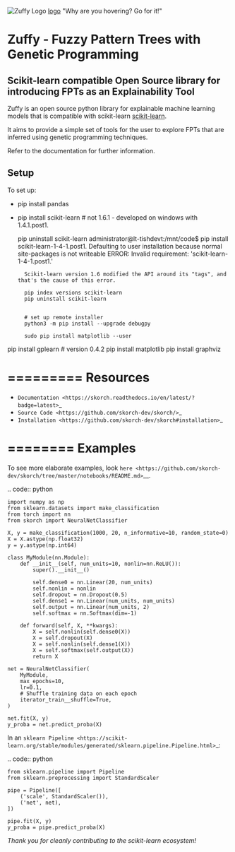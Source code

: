 ![Zuffy Logo](https://github.com/pxom/fptgp/blob/master/assets/zuffy_logo.png?raw=true)
[logo](https://github.com/pxom/fptgp/blob/master/assets/zuffy_logo.png) "Why are you hovering? Go for it!"

Zuffy - Fuzzy Pattern Trees with Genetic Programming
====================================================
Scikit-learn compatible Open Source library for introducing FPTs as an Explainability Tool
------------------------------------------------------------------------------------------

<!-- 
![tests](https://github.com/scikit-learn-contrib/project-template/actions/workflows/python-app.yml/badge.svg)
[![codecov](https://codecov.io/gh/scikit-learn-contrib/project-template/graph/badge.svg?token=L0XPWwoPLw)](https://codecov.io/gh/scikit-learn-contrib/project-template)
![doc](https://github.com/scikit-learn-contrib/project-template/actions/workflows/deploy-gh-pages.yml/badge.svg)
-->

Zuffy is an open source python library for explainable machine learning models that is compatible with scikit-learn [scikit-learn](https://scikit-learn.org).

It aims to provide a simple set of tools for the user to explore FPTs that are inferred using 
genetic programming techniques.

Refer to the documentation for further information.

## Setup
To set up:
* pip install pandas
* pip install scikit-learn # not 1.6.1 - developed on windows with 1.4.1.post1.

    pip uninstall scikit-learn
    administrator@lt-tishdevt:/mnt/code$ 
        pip install scikit-learn-1-4-1.post1.
        Defaulting to user installation because normal site-packages is not writeable
        ERROR: Invalid requirement: 'scikit-learn-1-4-1.post1.'

        Scikit-learn version 1.6 modified the API around its "tags", and that's the cause of this error.
        
        pip index versions scikit-learn
        pip uninstall scikit-learn


        # set up remote installer
        python3 -m pip install --upgrade debugpy

        sudo pip install matplotlib --user


pip install gplearn  # version 0.4.2
pip install matplotlib
pip install graphviz


=========
Resources
=========

- `Documentation <https://skorch.readthedocs.io/en/latest/?badge=latest>`_
- `Source Code <https://github.com/skorch-dev/skorch/>`_
- `Installation <https://github.com/skorch-dev/skorch#installation>`_

========
Examples
========

To see more elaborate examples, look `here
<https://github.com/skorch-dev/skorch/tree/master/notebooks/README.md>`__.

.. code:: python

    import numpy as np
    from sklearn.datasets import make_classification
    from torch import nn
    from skorch import NeuralNetClassifier

    X, y = make_classification(1000, 20, n_informative=10, random_state=0)
    X = X.astype(np.float32)
    y = y.astype(np.int64)

    class MyModule(nn.Module):
        def __init__(self, num_units=10, nonlin=nn.ReLU()):
            super().__init__()

            self.dense0 = nn.Linear(20, num_units)
            self.nonlin = nonlin
            self.dropout = nn.Dropout(0.5)
            self.dense1 = nn.Linear(num_units, num_units)
            self.output = nn.Linear(num_units, 2)
            self.softmax = nn.Softmax(dim=-1)

        def forward(self, X, **kwargs):
            X = self.nonlin(self.dense0(X))
            X = self.dropout(X)
            X = self.nonlin(self.dense1(X))
            X = self.softmax(self.output(X))
            return X

    net = NeuralNetClassifier(
        MyModule,
        max_epochs=10,
        lr=0.1,
        # Shuffle training data on each epoch
        iterator_train__shuffle=True,
    )

    net.fit(X, y)
    y_proba = net.predict_proba(X)

In an `sklearn Pipeline <https://scikit-learn.org/stable/modules/generated/sklearn.pipeline.Pipeline.html>`_:

.. code:: python

    from sklearn.pipeline import Pipeline
    from sklearn.preprocessing import StandardScaler

    pipe = Pipeline([
        ('scale', StandardScaler()),
        ('net', net),
    ])

    pipe.fit(X, y)
    y_proba = pipe.predict_proba(X)


*Thank you for cleanly contributing to the scikit-learn ecosystem!*
